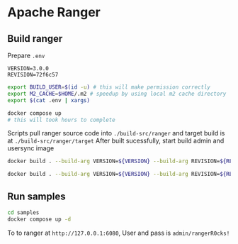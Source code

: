 # Apache Ranger

## Build ranger

Prepare `.env`

```
VERSION=3.0.0
REVISION=72f6c57
```

```bash
export BUILD_USER=$(id -u) # this will make permission correctly
export M2_CACHE=$HOME/.m2 # speedup by using local m2 cache directory
export $(cat .env | xargs)
```

```bash
docker compose up
# this will took hours to complete
```

Scripts pull ranger source code into `./build-src/ranger` and target build is at `./build-src/ranger/target`
After built sucessfully, start build admin and usersync image

```bash
docker build . --build-arg VERSION=${VERSION} --build-arg REVISION=${REVISION} -t docker.io/hienphdev/ranger-admin:${VERSION}-${REVISION} -f ./ranger-admin/Dockerfile

docker build . --build-arg VERSION=${VERSION} --build-arg REVISION=${REVISION} -t docker.io/hienphdev/ranger-usersync:${VERSION}-${REVISION} -f ./ranger-usersync/Dockerfile
```

## Run samples

```bash
cd samples
docker compose up -d
```

To to ranger at `http://127.0.0.1:6080`, User and pass is `admin/rangerR0cks!`
